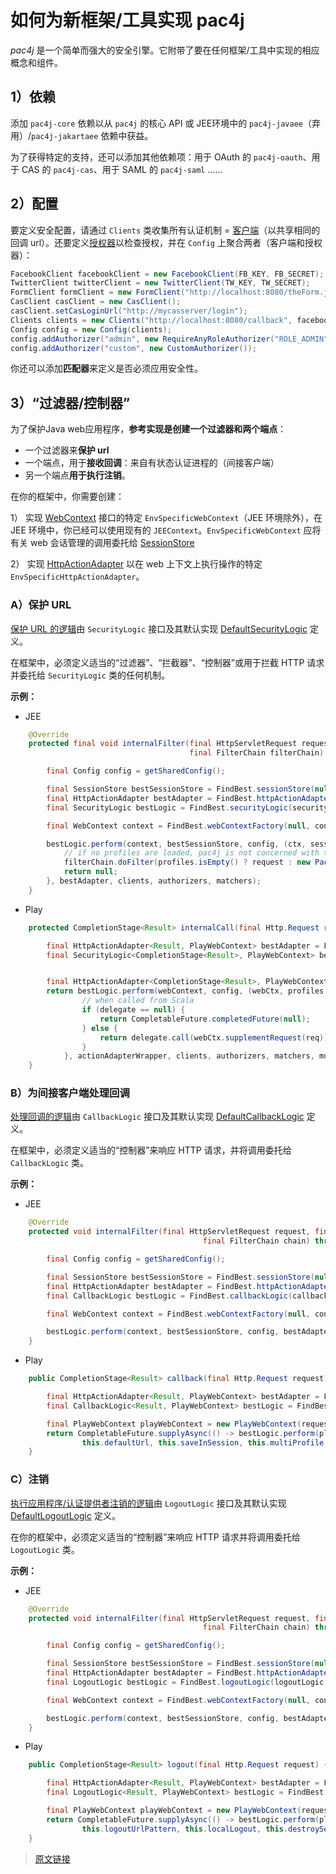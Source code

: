 # 如何为新框架/工具实现 pac4j

*pac4j* 是一个简单而强大的安全引擎。它附带了要在任何框架/工具中实现的相应概念和组件。

## 1）依赖

添加 `pac4j-core` 依赖以从 `pac4j` 的核心 API 或 JEE环境中的 `pac4j-javaee`（弃用）/`pac4j-jakartaee` 依赖中获益。

为了获得特定的支持，还可以添加其他依赖项：用于 OAuth 的 `pac4j-oauth`、用于 CAS 的 `pac4j-cas`、用于 SAML 的 `pac4j-saml` ……

## 2）配置

要定义安全配置，请通过 `Clients` 类收集所有认证机制 = [客户端](/clients.html)（以共享相同的回调 url）。还要定义[授权器](/authorizers.html)以检查授权，并在 `Config` 上聚合两者（客户端和授权器）：

```java
FacebookClient facebookClient = new FacebookClient(FB_KEY, FB_SECRET);
TwitterClient twitterClient = new TwitterClient(TW_KEY, TW_SECRET);
FormClient formClient = new FormClient("http://localhost:8080/theForm.jsp", new SimpleTestUsernamePasswordAuthenticator(), new UsernameProfileCreator());
CasClient casClient = new CasClient();
casClient.setCasLoginUrl("http://mycasserver/login");
Clients clients = new Clients("http://localhost:8080/callback", facebookClient, twitterClient, formClient, casClient);
Config config = new Config(clients);
config.addAuthorizer("admin", new RequireAnyRoleAuthorizer("ROLE_ADMIN"));
config.addAuthorizer("custom", new CustomAuthorizer());
```

你还可以添加**匹配器**来定义是否必须应用安全性。

## 3）“过滤器/控制器”

为了保护Java web应用程序，**参考实现是创建一个过滤器和两个端点**：

- 一个过滤器来**保护 url**
- 一个端点，用于**接收回调**：来自有状态认证进程的（间接客户端）
- 另一个端点**用于执行注销**。

在你的框架中，你需要创建：

1） 实现 [WebContext](https://github.com/pac4j/pac4j/blob/master/pac4j-core/src/main/java/org/pac4j/core/context/WebContext.java) 接口的特定 `EnvSpecificWebContext`（JEE 环境除外），在 JEE 环境中，你已经可以使用现有的 `JEEContext`。`EnvSpecificWebContext` 应将有关 web 会话管理的调用委托给 [SessionStore](/session-store.html)

2） 实现 [HttpActionAdapter](https://github.com/pac4j/pac4j/blob/master/pac4j-core/src/main/java/org/pac4j/core/http/adapter/HttpActionAdapter.java) 以在 web 上下文上执行操作的特定 `EnvSpecificHttpActionAdapter`。

### A）保护 URL

[保护 URL 的逻辑](/security-filter.html)由 `SecurityLogic` 接口及其默认实现 [DefaultSecurityLogic](https://github.com/pac4j/pac4j/blob/master/pac4j-core/src/main/java/org/pac4j/core/engine/DefaultSecurityLogic.java) 定义。

在框架中，必须定义适当的“过滤器”、“拦截器”、“控制器”或用于拦截 HTTP 请求并委托给 `SecurityLogic` 类的任何机制。

**示例：**

- JEE

```java
    @Override
    protected final void internalFilter(final HttpServletRequest request, final HttpServletResponse response,
                                        final FilterChain filterChain) throws IOException, ServletException {

        final Config config = getSharedConfig();

        final SessionStore bestSessionStore = FindBest.sessionStore(null, config, JEESessionStore.INSTANCE);
        final HttpActionAdapter bestAdapter = FindBest.httpActionAdapter(null, config, JEEHttpActionAdapter.INSTANCE);
        final SecurityLogic bestLogic = FindBest.securityLogic(securityLogic, config, DefaultSecurityLogic.INSTANCE);

        final WebContext context = FindBest.webContextFactory(null, config, JEEContextFactory.INSTANCE).newContext(request, response);

        bestLogic.perform(context, bestSessionStore, config, (ctx, session, profiles, parameters) -> {
            // if no profiles are loaded, pac4j is not concerned with this request
            filterChain.doFilter(profiles.isEmpty() ? request : new Pac4JHttpServletRequestWrapper(request, profiles), response);
            return null;
        }, bestAdapter, clients, authorizers, matchers);
    }
```

- Play

```java
    protected CompletionStage<Result> internalCall(final Http.Request req, final PlayWebContext webContext, final String clients, final String authorizers, final String matchers, final boolean multiProfile) throws Throwable {

        final HttpActionAdapter<Result, PlayWebContext> bestAdapter = FindBest.httpActionAdapter(null, config, PlayHttpActionAdapter.INSTANCE);
        final SecurityLogic<CompletionStage<Result>, PlayWebContext> bestLogic = FindBest.securityLogic(securityLogic, config, DefaultSecurityLogic.INSTANCE);


        final HttpActionAdapter<CompletionStage<Result>, PlayWebContext> actionAdapterWrapper = (action, webCtx) -> CompletableFuture.completedFuture(bestAdapter.adapt(action, webCtx));
        return bestLogic.perform(webContext, config, (webCtx, profiles, parameters) -> {
	            // when called from Scala
	            if (delegate == null) {
	                return CompletableFuture.completedFuture(null);
	            } else {
	                return delegate.call(webCtx.supplementRequest(req));
	            }
            }, actionAdapterWrapper, clients, authorizers, matchers, multiProfile);
    }
```

### B）为间接客户端处理回调

[处理回调的逻辑](/callback-endpoint.html)由 `CallbackLogic` 接口及其默认实现 [DefaultCallbackLogic](https://github.com/pac4j/pac4j/blob/master/pac4j-core/src/main/java/org/pac4j/core/engine/DefaultCallbackLogic.java) 定义。

在框架中，必须定义适当的“控制器”来响应 HTTP 请求，并将调用委托给 `CallbackLogic` 类。

**示例：**

- JEE

```java
    @Override
    protected void internalFilter(final HttpServletRequest request, final HttpServletResponse response,
                                           final FilterChain chain) throws IOException, ServletException {

        final Config config = getSharedConfig();

        final SessionStore bestSessionStore = FindBest.sessionStore(null, config, JEESessionStore.INSTANCE);
        final HttpActionAdapter bestAdapter = FindBest.httpActionAdapter(null, config, JEEHttpActionAdapter.INSTANCE);
        final CallbackLogic bestLogic = FindBest.callbackLogic(callbackLogic, config, DefaultCallbackLogic.INSTANCE);

        final WebContext context = FindBest.webContextFactory(null, config, JEEContextFactory.INSTANCE).newContext(request, response);

        bestLogic.perform(context, bestSessionStore, config, bestAdapter, this.defaultUrl, this.renewSession, this.defaultClient);
    }
```

- Play

```java
    public CompletionStage<Result> callback(final Http.Request request) {

        final HttpActionAdapter<Result, PlayWebContext> bestAdapter = FindBest.httpActionAdapter(null, config, PlayHttpActionAdapter.INSTANCE);
        final CallbackLogic<Result, PlayWebContext> bestLogic = FindBest.callbackLogic(callbackLogic, config, DefaultCallbackLogic.INSTANCE);

        final PlayWebContext playWebContext = new PlayWebContext(request, playSessionStore);
        return CompletableFuture.supplyAsync(() -> bestLogic.perform(playWebContext, config, bestAdapter,
                this.defaultUrl, this.saveInSession, this.multiProfile, this.renewSession, this.defaultClient), ec.current());
    }
```

### C）注销

[执行应用程序/认证提供者注销的逻辑](/logout-endpoint.html)由 `LogoutLogic` 接口及其默认实现 [DefaultLogoutLogic](https://github.com/pac4j/pac4j/blob/master/pac4j-core/src/main/java/org/pac4j/core/engine/DefaultLogoutLogic.java) 定义。

在你的框架中，必须定义适当的“控制器”来响应 HTTP 请求并将调用委托给 `LogoutLogic` 类。

**示例：**

- JEE

```java
    @Override
    protected void internalFilter(final HttpServletRequest request, final HttpServletResponse response,
                                           final FilterChain chain) throws IOException, ServletException {

        final Config config = getSharedConfig();

        final SessionStore bestSessionStore = FindBest.sessionStore(null, config, JEESessionStore.INSTANCE);
        final HttpActionAdapter bestAdapter = FindBest.httpActionAdapter(null, config, JEEHttpActionAdapter.INSTANCE);
        final LogoutLogic bestLogic = FindBest.logoutLogic(logoutLogic, config, DefaultLogoutLogic.INSTANCE);

        final WebContext context = FindBest.webContextFactory(null, config, JEEContextFactory.INSTANCE).newContext(request, response);

        bestLogic.perform(context, bestSessionStore, config, bestAdapter, this.defaultUrl, this.logoutUrlPattern, this.localLogout, this.destroySession, this.centralLogout);
    }
```

- Play

```java
    public CompletionStage<Result> logout(final Http.Request request) {

        final HttpActionAdapter<Result, PlayWebContext> bestAdapter = FindBest.httpActionAdapter(null, config, PlayHttpActionAdapter.INSTANCE);
        final LogoutLogic<Result, PlayWebContext> bestLogic = FindBest.logoutLogic(logoutLogic, config, DefaultLogoutLogic.INSTANCE);

        final PlayWebContext playWebContext = new PlayWebContext(request, playSessionStore);
        return CompletableFuture.supplyAsync(() -> bestLogic.perform(playWebContext, config, bestAdapter, this.defaultUrl,
                this.logoutUrlPattern, this.localLogout, this.destroySession, this.centralLogout), ec.current());
    }
```

> [原文链接](https://www.pac4j.org/5.6.x/docs/how-to-implement-pac4j-for-a-new-framework.html)
